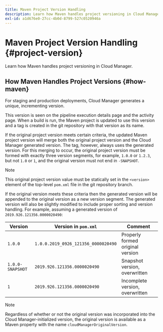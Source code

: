```yaml
---
title: Maven Project Version Handling
description: Learn how Maven handles project versioning in Cloud Manager.
exl-id: a1d676e0-27cc-4b0d-8799-527c0520946a
---
```


# Maven Project Version Handling {#project-version}

Learn how Maven handles project versioning in Cloud Manager.

## How Maven Handles Project Versions {#how-maven}

For staging and production deployments, Cloud Manager generates a unique, incrementing version. 

This version is seen on the pipeline execution details page and the activity page. When a build is run, the Maven project is updated to use this version and a tag is created in the git repository with that version as its name. 

If the original project version meets certain criteria, the updated Maven project version will merge both the original project version and the Cloud Manager generated version. The tag, however, always uses the generated version. For this merging to occur, the original project version must be formed with exactly three version segments, for example, `1.0.0` or `1.2.3`, but not `1.0` or `1`, and the original version must not end in `-SNAPSHOT`. 

>[!NOTE]
>
>This original project version value must be statically set in the `<version>` element of the top-level `pom.xml` file in the git repository branch.

If the original version meets these criteria then the generated version will be appended to the original version as a new version segment. The generated version will also be slightly modified to include proper sorting and version handling. For example, assuming a generated version of `2019.926.121356.0000020490`:

| Version | Version in `pom.xml` |Comment |
|---|---|---|
| `1.0.0` |  `1.0.0.2019_0926_121356_0000020490` |  Properly formed original version |
| `1.0.0-SNAPSHOT` |  `2019.926.121356.0000020490`  |  Snapshot version, overwritten | 
| `1` |  `2019.926.121356.0000020490` |  Incomplete version, overwritten | 

>[!NOTE]
>
>Regardless of whether or not the original version was incorporated into the Cloud Manager-initialized version, the original version is available as a Maven property with the name `cloudManagerOriginalVersion`.
